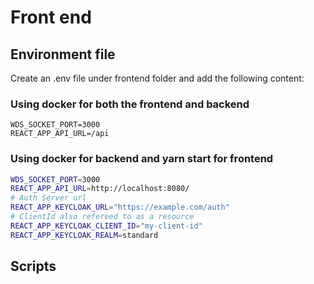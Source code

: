 # Front end 

## Environment file
Create an .env file under frontend folder and add the following content:

### Using docker for both the frontend and backend

```
WDS_SOCKET_PORT=3000
REACT_APP_API_URL=/api
```

### Using docker for backend and yarn start for frontend
```bash
WDS_SOCKET_PORT=3000
REACT_APP_API_URL=http://localhost:8080/
# Auth Server url
REACT_APP_KEYCLOAK_URL="https://example.com/auth"
# ClientId also refereed to as a resource
REACT_APP_KEYCLOAK_CLIENT_ID="my-client-id"
REACT_APP_KEYCLOAK_REALM=standard
```

## Scripts